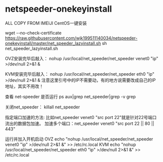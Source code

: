 # netspeeder-onekeyinstall
ALL COPY FROM IMEIJI
CentOS一键安装

wget --no-check-certificate https://raw.githubusercontent.com/wjk199511140034/netspeeder-onekeyinstall/master/net_speeder_lazyinstall.sh
sh net_speeder_lazyinstall.sh

OVZ安装完毕后敲入：
nohup /usr/local/net_speeder/net_speeder venet0 "ip" >/dev/null 2>&1 &

KVM安装完毕后敲入：
nohup /usr/local/net_speeder/net_speeder eth0 "ip" >/dev/null 2>&1 &
注意这里引号中的IP不需要动，有的地方说需要改成自己的IP地址，其实不用改！

查看 net-speeder 是否运行
ps aux|grep net_speeder|grep -v grep

关闭net_speeder：
killall net_speeder

指定端口加速的方法:
比如net_speeder venet0 "src port 22"就是针对22号端口流出的数据包加速。
加速多个端口：net_speeder venet0 "src port 22 || 80 || 443"

运行并加入开机启动
OVZ
echo "nohup /usr/local/net_speeder/net_speeder venet0 "ip" >/dev/null 2>&1 &" >> /etc/rc.local
KVM
echo "nohup /usr/local/net_speeder/net_speeder eth0 "ip" >/dev/null 2>&1 &" >> /etc/rc.local




